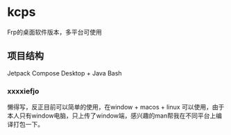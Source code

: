 # kcps

Frp的桌面软件版本，多平台可使用

## 项目结构

Jetpack Compose Desktop + Java Bash 

### xxxxiefjo

懒得写，反正目前可以简单的使用，在window + macos + linux 可以使用，由于本人只有window电脑，只上传了window端，感兴趣的man帮我在不同平台上编译打包一下。

